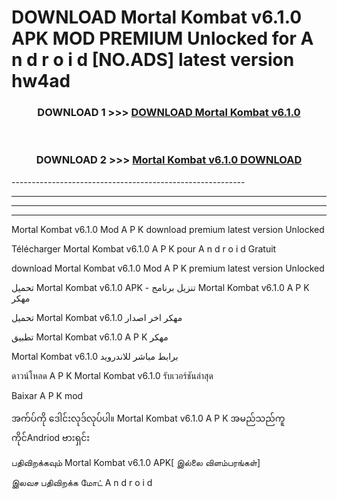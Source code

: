 # DOWNLOAD Mortal Kombat v6.1.0 APK MOD PREMIUM Unlocked for A n d r o i d [NO.ADS] latest version hw4ad 



<div align="center">

<h3>DOWNLOAD 1 >>> <a href="https://getmod2.web.app/?judul=Mortal Kombat v6.1.0">DOWNLOAD Mortal Kombat v6.1.0</a></h3><br>

<h3>DOWNLOAD 2 >>> <a href="https://getmod2.web.app/?judul=Mortal Kombat v6.1.0">Mortal Kombat v6.1.0 DOWNLOAD </a></h3>

</div>
----------------------------------------------------------

----------------------------------------------------------

----------------------------------------------------------

----------------------------------------------------------

Mortal Kombat v6.1.0 Mod A P K download premium latest version Unlocked

Télécharger Mortal Kombat v6.1.0 A P K pour A n d r o i d Gratuit

download Mortal Kombat v6.1.0 Mod A P K premium latest version Unlocked

تحميل Mortal Kombat v6.1.0 APK - تنزيل برنامج Mortal Kombat v6.1.0 A P K مهكر

تحميل Mortal Kombat v6.1.0 مهكر اخر اصدار

تطبيق Mortal Kombat v6.1.0 A P K مهكر

Mortal Kombat v6.1.0 برابط مباشر للاندرويد

ดาวน์โหลด A P K Mortal Kombat v6.1.0 รับเวอร์ชันล่าสุด

Baixar A P K mod

အက်ပ်ကို ဒေါင်းလုဒ်လုပ်ပါ။ Mortal Kombat v6.1.0 A P K အမည်သည်ကူကိုင်Andriod ဗားရှင်း

பதிவிறக்கவும் Mortal Kombat v6.1.0 APK[ இல்லை விளம்பரங்கள்] 
 
இலவச பதிவிறக்க மோட் A n d r o i d



